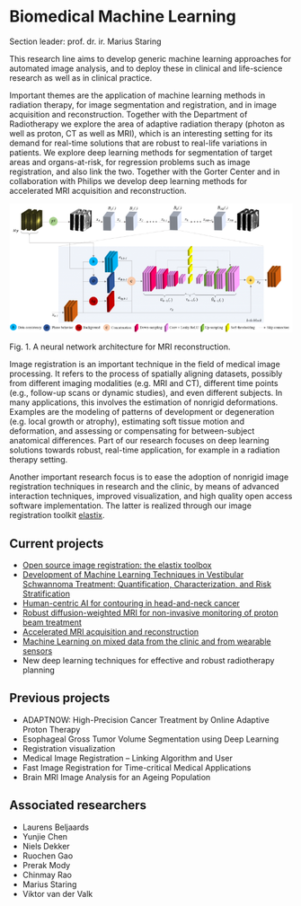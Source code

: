 #  Biomedical Machine Learning
Section leader: prof. dr. ir. Marius Staring

This research line aims to develop generic machine learning approaches for automated image analysis, and to deploy these in clinical and life-science research as well as in clinical practice.

Important themes are the application of machine learning methods in radiation therapy, for image segmentation and registration, and in image acquisition and reconstruction. Together with the Department of Radiotherapy we explore the area of adaptive radiation therapy (photon as well as proton, CT as well as MRI), which is an interesting setting for its demand for real-time solutions that are robust to real-life variations in patients. We explore deep learning methods for segmentation of target areas and organs-at-risk, for regression problems such as image registration, and also link the two. Together with the Gorter Center and in collaboration with Philips we develop deep learning methods for accelerated MRI acquisition and reconstruction.

![](../assets/img/sections/bml/fastMRI_architecture-768x351.png)

Fig. 1. A neural network architecture for MRI reconstruction.

Image registration is an important technique in the field of medical image processing. It refers to the process of spatially aligning datasets, possibly from different imaging modalities (e.g. MRI and CT), different time points (e.g., follow-up scans or dynamic studies), and even different subjects. In many applications, this involves the estimation of nonrigid deformations. Examples are the modeling of patterns of development or degeneration (e.g. local growth or atrophy), estimating soft tissue motion and deformation, and assessing or compensating for between-subject anatomical differences. Part of our research focuses on deep learning solutions towards robust, real-time application, for example in a radiation therapy setting.

Another important research focus is to ease the adoption of nonrigid image registration techniques in research and the clinic, by means of advanced interaction techniques, improved visualization, and high quality open access software implementation. The latter is realized through our image registration toolkit [elastix](https://elastix.dev).

## Current projects
- [Open source image registration: the elastix toolbox](bml/elastix.md)
- [Development of Machine Learning Techniques in Vestibular Schwannoma Treatment: Quantification, Characterization, and Risk Stratification](bml/schwannoma.md)
- [Human-centric AI for contouring in head-and-neck cancer](bml/humen_centric.md)
- [Robust diffusion-weighted MRI for non-invasive monitoring of proton beam treatment](bml/proton_beam.md)
- [Accelerated MRI acquisition and reconstruction](bml/accelerated.md)
- [Machine Learning on mixed data from the clinic and from wearable sensors](bml/wearable.md)
- New deep learning techniques for effective and robust radiotherapy planning

## Previous projects
- ADAPTNOW: High-Precision Cancer Treatment by Online Adaptive Proton Therapy
- Esophageal Gross Tumor Volume Segmentation using Deep Learning
- Registration visualization
- Medical Image Registration – Linking Algorithm and User
- Fast Image Registration for Time-critical Medical Applications
- Brain MRI Image Analysis for an Ageing Population

## Associated researchers
- Laurens Beljaards
- Yunjie Chen
- Niels Dekker
- Ruochen Gao
- Prerak Mody
- Chinmay Rao
- Marius Staring
- Viktor van der Valk